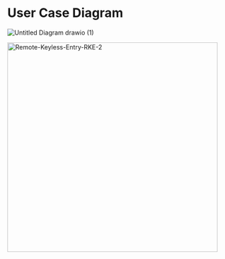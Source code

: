 # User Case Diagram

![Untitled Diagram drawio (1)](https://user-images.githubusercontent.com/99134492/157879413-36f1e38c-b889-4e3a-a589-7c45254f874a.png)
















<img width="475" alt="Remote-Keyless-Entry-RKE-2" src="https://user-images.githubusercontent.com/70833253/157870330-c6de5d77-b1f3-4eab-b1a5-4039b7f93903.png">
